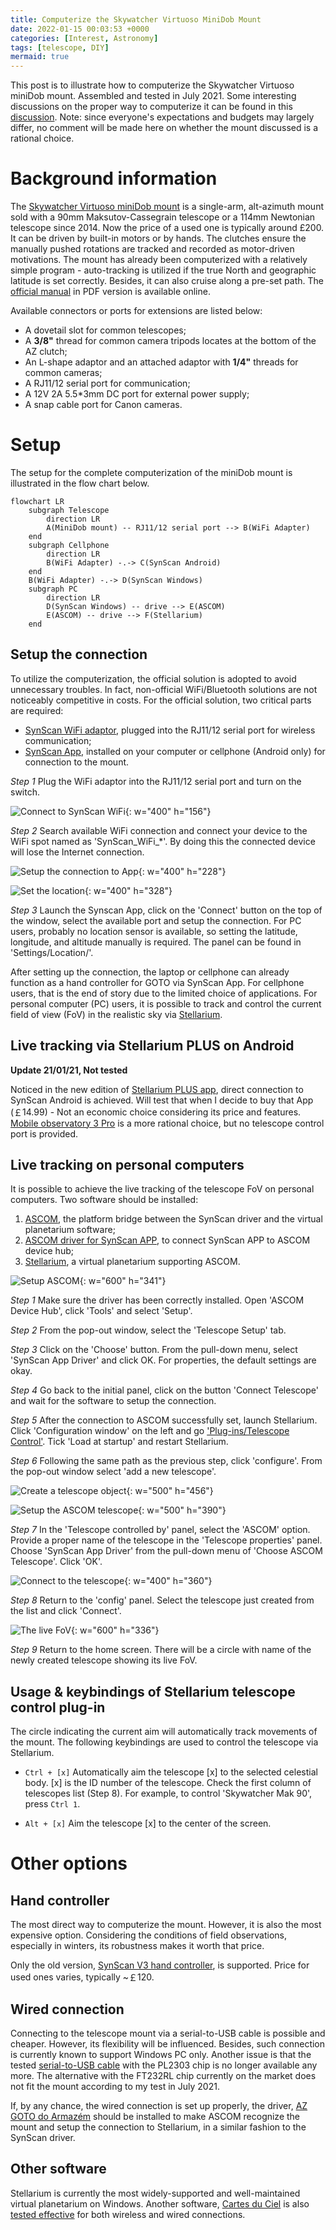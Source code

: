 ```yaml
---
title: Computerize the Skywatcher Virtuoso MiniDob Mount
date: 2022-01-15 00:03:53 +0000
categories: [Interest, Astronomy]
tags: [telescope, DIY]
mermaid: true
---
```


This post is to illustrate how to computerize the Skywatcher Virtuoso miniDob mount. Assembled and tested in July 2021. Some interesting discussions on the proper way to computerize it can be found in this [discussion](https://stargazerslounge.com/topic/239925-skywatcher-heritage-virtuoso-controlled-via-bluetooth/). Note: since everyone's expectations and budgets may largely differ, no comment will be made here on whether the mount discussed is a rational choice. 

# Background information
The [Skywatcher Virtuoso miniDob mount](https://www.skywatcherusa.com/products/sky-watcher-virtuoso) is a single-arm, alt-azimuth mount sold with a 90mm Maksutov-Cassegrain telescope or a 114mm Newtonian telescope since 2014. Now the price of a used one is typically around £200. It can be driven by built-in motors or by hands. The clutches ensure the manually pushed rotations are tracked and recorded as motor-driven motivations. The mount has already been computerized with a relatively simple program - auto-tracking is utilized if the true North and geographic latitude is set correctly. Besides, it can also cruise along a pre-set path. The [official manual](https://cdn.shopify.com/s/files/1/0080/7095/5123/files/S11750_Virtuoso.pdf) in PDF version is available online. 

Available connectors or ports for extensions are listed below:

* A dovetail slot for common telescopes;  
* A **3/8"** thread for common camera tripods locates at the bottom of the AZ clutch;  
* An L-shape adaptor and an attached adaptor with **1/4"** threads for common cameras;  
* A RJ11/12 serial port for communication;  
* A 12V 2A 5.5\*3mm DC port for external power supply;  
* A snap cable port for Canon cameras.  

# Setup

The setup for the complete computerization of the miniDob mount is illustrated in the flow chart below. 

``` mermaid
flowchart LR
    subgraph Telescope
        direction LR
        A(MiniDob mount) -- RJ11/12 serial port --> B(WiFi Adapter)
    end
    subgraph Cellphone
        direction LR
        B(WiFi Adapter) -.-> C(SynScan Android)
    end
    B(WiFi Adapter) -.-> D(SynScan Windows)
    subgraph PC
        direction LR
        D(SynScan Windows) -- drive --> E(ASCOM)
        E(ASCOM) -- drive --> F(Stellarium)
    end
```

## Setup the connection
To utilize the computerization, the official solution is adopted to avoid unnecessary troubles. In fact, non-official WiFi/Bluetooth solutions are not noticeably competitive in costs. For the official solution, two critical parts are required: 

* [SynScan WiFi adaptor](http://skywatcher.com/product/synscan-wi-fi-adapter/), plugged into the RJ11/12 serial port for wireless communication;  
*  [SynScan App](https://www.skywatcher.com/download/software/synscan-app/), installed on your computer or cellphone (Android only) for connection to the mount.   

*Step 1* Plug the WiFi adaptor into the RJ11/12 serial port and turn on the switch. 

![Connect to SynScan WiFi](/220115-1.png){: w="400" h="156"}

*Step 2* Search available WiFi connection and connect your device to the WiFi spot named as 'SynScan_WiFi_*'. By doing this the connected device will lose the Internet connection.

![Setup the connection to App](/220115-2.png){: w="400" h="228"}

![Set the location](/220115-3.png){: w="400" h="328"}

*Step 3* Launch the Synscan App, click on the 'Connect' button on the top of the window, select the available port and setup the connection. For PC users, probably no location sensor is available, so setting the latitude, longitude, and altitude manually is required. The panel can be found in 'Settings/Location/'. 

After setting up the connection, the laptop or cellphone can already function as a hand controller for GOTO via SynScan App. For cellphone users, that is the end of story due to the limited choice of applications. For personal computer (PC) users, it is possible to track and control the current field of view (FoV) in the realistic sky via [Stellarium](https://stellarium.org/). 

## Live tracking via Stellarium PLUS on Android
**Update 21/01/21, Not tested**

Noticed in the new edition of [Stellarium PLUS app](https://www.stellarium-labs.com/telescope-control-in-stellarium-mobile-plus/), direct connection to SynScan Android is achieved. Will test that when I decide to buy that App (￡14.99) - Not an economic choice considering its price and features. [Mobile observatory 3 Pro](https://play.google.com/store/apps/details?id=com.zima.mobileobservatorypro&hl=en_US&gl=US) is a more rational choice, but no telescope control port is provided.  

## Live tracking on personal computers
It is possible to achieve the live tracking of the telescope FoV on personal computers. Two software should be installed: 

1. [ASCOM](https://www.ascom-standards.org/), the platform bridge between the SynScan driver and the virtual planetarium software;  
2. [ASCOM driver for SynScan APP](http://www.skywatcher.com/download/software/ascom-driver/), to connect SynScan APP to ASCOM device hub;
3. [Stellarium](https://stellarium.org/), a virtual planetarium supporting ASCOM.  

![Setup ASCOM](/220115-4.png){: w="600" h="341"}

*Step 1* Make sure the driver has been correctly installed. Open 'ASCOM Device Hub', click 'Tools' and select 'Setup'. 

*Step 2* From the pop-out window, select the 'Telescope Setup' tab. 

*Step 3* Click on the 'Choose' button. From the pull-down menu, select 'SynScan App Driver' and click OK. For properties, the default settings are okay. 

*Step 4* Go back to the initial panel, click on the button 'Connect Telescope' and wait for the software to setup the connection. 

*Step 5* After the connection to ASCOM successfully set, launch Stellarium. Click 'Configuration window' on the left and go ['Plug-ins/Telescope Control'](http://stellarium.sourceforge.net/wiki/index.php/Telescope_Control_plug-in). Tick 'Load at startup' and restart Stellarium.

*Step 6* Following the same path as the previous step, click 'configure'. From the pop-out window select 'add a new telescope'.

![Create a telescope object](/220115-5.png){: w="500" h="456"}

![Setup the ASCOM telescope](/220115-6.png){: w="500" h="390"}

*Step 7* In the 'Telescope controlled by' panel, select the 'ASCOM' option. Provide a proper name of the telescope in the 'Telescope properties' panel. Choose 'SynScan App Driver' from the pull-down menu of 'Choose ASCOM Telescope'. Click 'OK'.

![Connect to the telescope](/220115-7.png){: w="400" h="360"}

*Step 8* Return to the 'config' panel. Select the telescope just created from the list and click 'Connect'.

![The live FoV](/220115-8.png){: w="600" h="336"}

*Step 9* Return to the home screen. There will be a circle with name of the newly created telescope showing its live FoV. 

## Usage & keybindings of Stellarium telescope control plug-in
The circle indicating the current aim will automatically track movements of the mount. The following keybindings are used to control the telescope via Stellarium. 

* `Ctrl + [x]` Automatically aim the telescope \[x\] to the selected celestial body. \[x\] is the ID number of the telescope. Check the first column of telescopes list (Step 8). For example, to control 'Skywatcher Mak 90', press `Ctrl 1`.  

* `Alt + [x]` Aim the telescope \[x\] to the center of the screen.  

# Other options
## Hand controller
The most direct way to computerize the mount. However, it is also the most expensive option. Considering the conditions of field observations, especially in winters, its robustness makes it worth that price. 

Only the old version, [SynScan V3 hand controller](https://www.skywatcher.com/download/software/synscan-v3-hand-controller-firmware/), is supported. Price for used ones varies, typically \~￡120.   

## Wired connection
Connecting to the telescope mount via a serial-to-USB cable is possible and cheaper. However, its flexibility will be influenced. Besides, such connection is currently known to support Windows PC only. Another issue is that the tested [serial-to-USB cable](https://teleskopy.pl/product_info.php?currency=EUR&products_id=3376&language=en&lunety=Przew%C3%B3d_kabel_USB_do_SkyWatcher_Virtuoso,_d%C2%B3ugo%C2%B6%C3%A6_2_metry) with the PL2303 chip is no longer available any more. The alternative with the FT232RL chip currently on the market does not fit the mount according to my test in July 2021. 

If, by any chance, the wired connection is set up properly, the driver, [AZ GOTO do Armazém](https://sourceforge.net/projects/driverazgoto/) should be installed to make ASCOM recognize the mount and setup the connection to Stellarium, in a similar fashion to the SynScan driver. 

## Other software
Stellarium is currently the most widely-supported and well-maintained virtual planetarium on Windows. Another software, [Cartes du Ciel](https://astronomytechnologytoday.com/2019/10/28/cartes-du-ciel/) is also [tested effective](https://www.youtube.com/watch?v=r23mG2xPiBU&t=56s) for both wireless and wired connections. 
